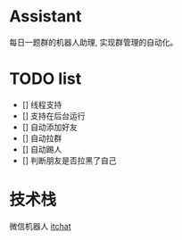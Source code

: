 # Assistant

每日一题群的机器人助理, 实现群管理的自动化。

# TODO list

- [] 线程支持
- [] 支持在后台运行
- [] 自动添加好友
- [] 自动拉群
- [] 自动踢人
- [] 判断朋友是否拉黑了自己

# 技术栈
微信机器人 [itchat](https://github.com/littlecodersh/ItChat)
